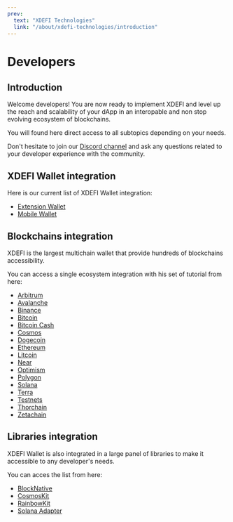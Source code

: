 ```yaml
---
prev:
  text: "XDEFI Technologies"
  link: "/about/xdefi-technologies/introduction"
---
```


# Developers

## Introduction

Welcome developers! You are now ready to implement XDEFI and level up the reach and scalability of your dApp in an interopable and non stop evolving ecosystem of blockchains.

You will found here direct access to all subtopics depending on your needs.

Don't hesitate to join our [Discord channel](https://discord.gg/xdefi) and ask any questions related to your developer experience with the community.

## XDEFI Wallet integration

Here is our current list of XDEFI Wallet integration:

- [Extension Wallet](./extension-wallet)
- [Mobile Wallet](./mobile-wallet)

## Blockchains integration

XDEFI is the largest multichain wallet that provide hundreds of blockchains accessibility.

You can access a single ecosystem integration with his set of tutorial from here:

- [Arbitrum](./arbitrum)
- [Avalanche](./avalanche)
- [Binance](./binance)
- [Bitcoin](./bitcoin)
- [Bitcoin Cash](./bitcoin-cash)
- [Cosmos](./cosmos)
- [Dogecoin](./dogecoin)
- [Ethereum](./ethereum)
- [Litcoin](./litecoin)
- [Near](./near)
- [Optimism](./optimism)
- [Polygon](./polygon)
- [Solana](./solana)
- [Terra](./terra)
- [Testnets](./testnets)
- [Thorchain](./thorchcain)
- [Zetachain](./zetachain)

## Libraries integration

XDEFI Wallet is also integrated in a large panel of libraries to make it accessible to any developer's needs.

You can acces the list from here:

- [BlockNative](./blocknative-xdefi-integration)
- [CosmosKit](./cosmoskit-xdefi-integration)
- [RainbowKit](./rainbowkit-xdefi-integration)
- [Solana Adapter](./solana-adapter-xdefi-integration)
